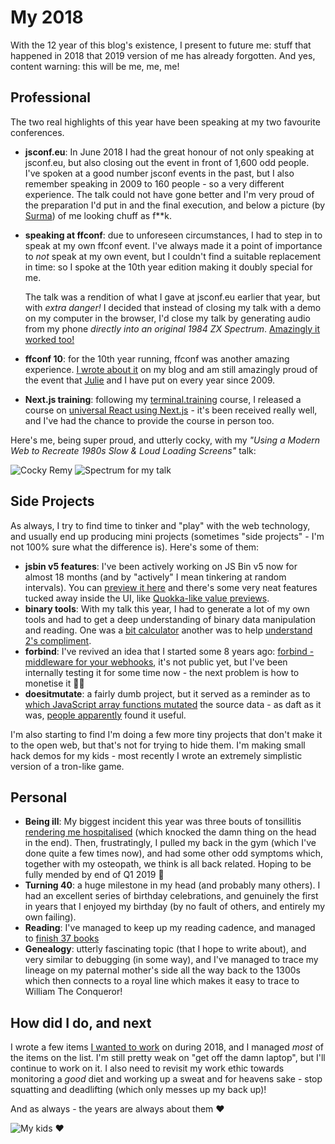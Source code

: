 # My 2018

With the 12 year of this blog's existence, I present to future me: stuff that happened in 2018 that 2019 version of me has already forgotten. And yes, content warning: this will be me, me, me!

<!--more-->

## Professional

The two real highlights of this year have been speaking at my two favourite conferences.

* **jsconf.eu**: In June 2018 I had the great honour of not only speaking at jsconf.eu, but also closing out the event in front of 1,600 odd people. I've spoken at a good number jsconf events in the past, but I also remember speaking in 2009 to 160 people - so a very different experience.
  The talk could not have gone better and I'm very proud of the preparation I'd put in and the final execution, and below a picture (by [Surma](https://twitter.com/DasSurma)) of me looking chuff as f**k.

* **speaking at ffconf**: due to unforeseen circumstances, I had to step in to speak at my own ffconf event. I've always made it a point of importance to _not_ speak at my own event, but I couldn't find a suitable replacement in time: so I spoke at the 10th year edition making it doubly special for me.

  The talk was a rendition of what I gave at jsconf.eu earlier that year, but with _extra danger!_ I decided that instead of closing my talk with a demo on my computer in the browser, I'd close my talk by generating audio from my phone _directly into an original 1984 ZX Spectrum_. [Amazingly it worked too!](https://www.youtube.com/watch?v=lQMcZtiaD0A)

* **ffconf 10**: for the 10th year running, ffconf was another amazing experience. [I wrote about it](/2018/11/26/ffconf-v10-updates-my-experience) on my blog and am still amazingly proud of the event that [Julie](https://twitter.com/julieanne) and I have put on every year since 2009.

* **Next.js training**: following my [terminal.training](https://terminal.training/?coupon=READERS-DISCOUNT&utm_source=blog&utm_medium=banner&utm_campaign=remysharp-discount) course, I released a course on [universal React using Next.js](https://next.training.leftlogic.com) - it's been received really well, and I've had the chance to provide the course in person too.

Here's me, being super proud, and utterly cocky, with my _"Using a Modern Web to Recreate 1980s Slow & Loud Loading Screens"_ talk:

![Cocky Remy](/images/cocky.jpg)
![Spectrum for my talk](/images/speccy.jpg)

## Side Projects

As always, I try to find time to tinker and "play" with the web technology, and usually end up producing mini projects (sometimes "side projects" - I'm not 100% sure what the difference is). Here's some of them:

* **jsbin v5 features**: I've been actively working on JS Bin v5 now for almost 18 months (and by "actively" I mean tinkering at random intervals). You can [preview it here](https://jsbin.com/blog/the-return-and-the-refactor/) and there's some very neat features tucked away inside the UI, like [Quokka-like value previews](https://twitter.com/rem/status/1069266537532542977).
* **binary tools**: With my talk this year, I had to generate a lot of my own tools and had to get a deep understanding of binary data manipulation and reading. One was a [bit calculator](https://bitcalc.app) another was to help [understand 2's compliment](https://binary.isthe.link/).
* **forbind**: I've revived an idea that I started some 8 years ago: [forbind - middleware for your webhooks](https://forbind.io/), it's not public yet, but I've been internally testing it for some time now - the next problem is how to monetise it 🤷‍♀
* **doesitmutate**: a fairly dumb project, but it served as a reminder as to [which JavaScript array functions mutated](https://doesitmutate.xyz/) the source data - as daft as it was, [people apparently](https://news.ycombinator.com/item?id=17380223) found it useful.

I'm also starting to find I'm doing a few more tiny projects that don't make it to the open web, but that's not for trying to hide them. I'm making small hack demos for my kids - most recently I wrote an extremely simplistic version of a tron-like game.

## Personal

* **Being ill**: My biggest incident this year was three bouts of tonsillitis [rendering me hospitalised](https://remysharp.com/2018/07/31/my-nhs-story) (which knocked the damn thing on the head in the end). Then, frustratingly, I pulled my back in the gym (which I've done quite a few times now), and had some other odd symptoms which, together with my osteopath, we think is all back related. Hoping to be fully mended by end of Q1 2019 🤞
* **Turning 40**: a huge milestone in my head (and probably many others). I had an excellent series of birthday celebrations, and genuinely the first in years that I enjoyed my birthday (by no fault of others, and entirely my own failing).
* **Reading**: I've managed to keep up my reading cadence, and managed to [finish 37 books](https://www.goodreads.com/review/list/63680802-remy-sharp?date_added=2018&order=a&shelf=read)
* **Genealogy**: utterly fascinating topic (that I hope to write about), and very similar to debugging (in some way), and I've managed to trace my lineage on my paternal mother's side all the way back to the 1300s which then connects to a royal line which makes it easy to trace to William The Conqueror!

## How did I do, and next

I wrote a few items [I wanted to work](https://remysharp.com/2017/12/31/my-2017#onwards-to-2018) on during 2018, and I managed _most_ of the items on the list. I'm still pretty weak on "get off the damn laptop", but I'll continue to work on it. I also need to revisit my work ethic towards monitoring a _good_ diet and working up a sweat and for heavens sake - stop squatting and deadlifting (which only messes up my back up)!

And as always - the years are always about them ❤️

![My kids ❤️](/images/kids-2018.jpg)
